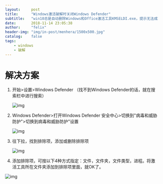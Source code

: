 ```yaml
---
layout:     post
title:      "Windows激活破解时关闭Windows Defender"
subtitle:   "win10总是自动删除Windows和Office激活工具KMSELDI.exe，提示无法成功完成操作，因为文件包含病毒或潜在的垃圾软件"
date:       2018-11-14 23:05:38
author:     "felix"
header-img: "img/in-post/menhera/1500x500.jpg"
catalog:    false
tags:
    - windows
    - 破解
---
```

# 解决方案

1. 开始>设置>Windows Defender （找不到Windows Defender的话，就在搜索栏中进行搜索）

   ![img](https://img-blog.csdn.net/20180517185933623?watermark/2/text/aHR0cHM6Ly9ibG9nLmNzZG4ubmV0L3d1ZGluYW5peWE=/font/5a6L5L2T/fontsize/400/fill/I0JBQkFCMA==/dissolve/70)

2. Windows Defender>打开Windows Defender 安全中心>切换到"病毒和威胁防护">切换到病毒和威胁防护"设置

   ![img](https://img-blog.csdn.net/20180517183324752?watermark/2/text/aHR0cHM6Ly9ibG9nLmNzZG4ubmV0L3d1ZGluYW5peWE=/font/5a6L5L2T/fontsize/400/fill/I0JBQkFCMA==/dissolve/70)

3. 往下拉，找到排除项，添加或删除排除项

   ![img](https://img-blog.csdn.net/20180517183749559?watermark/2/text/aHR0cHM6Ly9ibG9nLmNzZG4ubmV0L3d1ZGluYW5peWE=/font/5a6L5L2T/fontsize/400/fill/I0JBQkFCMA==/dissolve/70)

4. 添加排除项，可按以下4种方式指定：文件，文件夹，文件类型，进程。将激活工具所在文件夹添加到排除项里面，就OK了。

![img](https://img-blog.csdn.net/20180517184220142?watermark/2/text/aHR0cHM6Ly9ibG9nLmNzZG4ubmV0L3d1ZGluYW5peWE=/font/5a6L5L2T/fontsize/400/fill/I0JBQkFCMA==/dissolve/70)